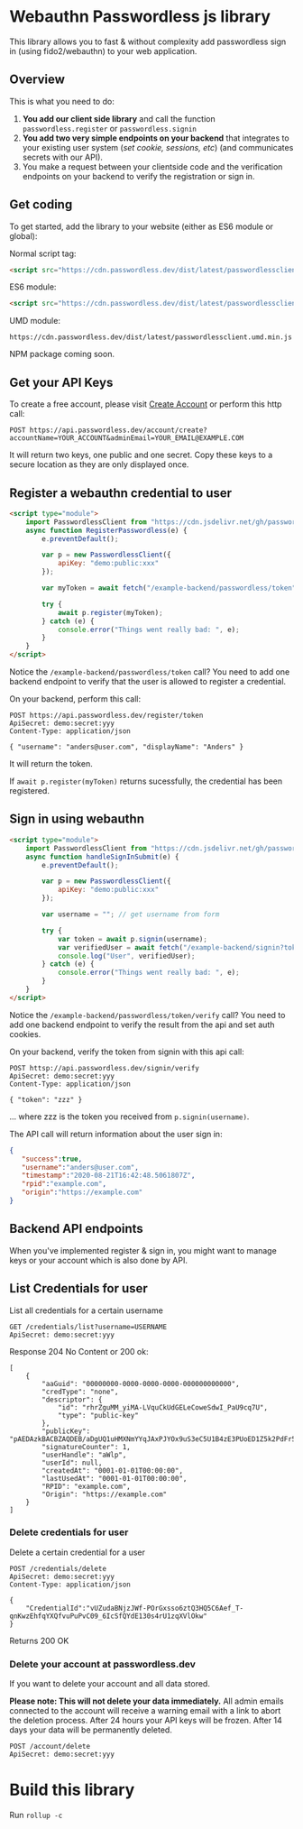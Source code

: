 # Webauthn Passwordless js library

This library allows you to fast & without complexity add passwordless sign in (using fido2/webauthn) to your web application.


## Overview

This is what you need to do:

1. **You add our client side library** and call the function `passwordless.register` or `passwordless.signin`
2. **You add two very simple endpoints on your backend** that integrates to your existing user system (*set cookie, sessions, etc*) (and communicates secrets with our API).
3. You make a request between your clientside code and the verification endpoints on your backend to verify the registration or sign in.
 
## Get coding
To get started, add the library to your website (either as ES6 module or global):

Normal script tag:
```html
<script src="https://cdn.passwordless.dev/dist/latest/passwordlessclient.min.js"></script>
```

ES6 module:
```html
<script src="https://cdn.passwordless.dev/dist/latest/passwordlessclient.min.mjs" type="module"></script>
```

UMD module:
```
https://cdn.passwordless.dev/dist/latest/passwordlessclient.umd.min.js
```

NPM package coming soon.

## Get your API Keys

To create a free account, please visit [Create Account](https://beta.passwordless.dev/create-acount) or perform this http call:

```http
POST https://api.passwordless.dev/account/create?accountName=YOUR_ACCOUNT&adminEmail=YOUR_EMAIL@EXAMPLE.COM
```

It will return two keys, one public and one secret. Copy these keys to a secure location as they are only displayed once.

## Register a webauthn credential to user

```html
<script type="module">
    import PasswordlessClient from "https://cdn.jsdelivr.net/gh/passwordless/passwordless-client-js@1.0.1/passwordlessClient.js";
    async function RegisterPasswordless(e) {
        e.preventDefault();

        var p = new PasswordlessClient({
            apiKey: "demo:public:xxx"
        });

        var myToken = await fetch("/example-backend/passwordless/token").then(r => r.text());

        try {
            await p.register(myToken);
        } catch (e) {
            console.error("Things went really bad: ", e);
        }
    }
</script>
```

Notice the `/example-backend/passwordless/token` call?
You need to add one backend endpoint to verify that the user is allowed to register a credential.

On your backend, perform this call:

```http
POST https://api.passwordless.dev/register/token
ApiSecret: demo:secret:yyy
Content-Type: application/json

{ "username": "anders@user.com", "displayName": "Anders" } 
```
It will return the token.

If `await p.register(myToken)` returns sucessfully, the credential has been registered.

## Sign in using webauthn

```html
<script type="module">
    import PasswordlessClient from "https://cdn.jsdelivr.net/gh/passwordless/passwordless-client-js@1.0.1/passwordlessClient.js";
    async function handleSignInSubmit(e) {
        e.preventDefault();

        var p = new PasswordlessClient({
            apiKey: "demo:public:xxx"
        });

        var username = ""; // get username from form

        try {
            var token = await p.signin(username);
            var verifiedUser = await fetch("/example-backend/signin?token=" + token).then(r => r.json());
            console.log("User", verifiedUser);
        } catch (e) {
            console.error("Things went really bad: ", e);
        }
    }
</script>
```
Notice the `/example-backend/passwordless/token/verify` call?
You need to add one backend endpoint to verify the result from the api and set auth cookies.

On your backend, verify the token from signin with this api call:

```http
POST httsp://api.passwordless.dev/signin/verify
ApiSecret: demo:secret:yyy
Content-Type: application/json

{ "token": "zzz" }
```
... where zzz is the token you received from `p.signin(username)`.

The API call will return information about the user sign in:

```json
{
   "success":true,
   "username":"anders@user.com",
   "timestamp":"2020-08-21T16:42:48.5061807Z",
   "rpid":"example.com",
   "origin":"https://example.com"
}
```

## Backend API endpoints

When you've implemented register & sign in, you might want to manage keys or your account which is also done by API.

## List Credentials for user

List all credentials for a certain username

```http
GET /credentials/list?username=USERNAME
ApiSecret: demo:secret:yyy
```

Response 204 No Content or 200 ok:
```
[
    {
        "aaGuid": "00000000-0000-0000-0000-000000000000",
        "credType": "none",
        "descriptor": {
            "id": "rhrZguMM_yiMA-LVquCkUdGELeCoweSdwI_PaU9cq7U",
            "type": "public-key"
        },
        "publicKey": "pAEDAzkBACBZAQDEB/aDgUQ1uHMXNmYYqJAxPJYOx9uS3eC5U1B4zE3PUoED1Z5k2PdFr5huW/KruuwZCY9FYmJf5xUc/z0WUF6ENZL0rzM3aQ+OeYW13lVR0t7tyzLd4ZDOLu4jSdxgqkbxA333lbR4SCiqNQrw5KkB88mqumodWsF/J+1IyY523UR4iR7J/4jLhNTEcmsO8FFc82konW+7U5LpujqMgQBkM+WreclCrm4L5QtIqMabW9KD31FLKwm5OryAmTBWd+XP1nsIae2X6wqVg9HVOGM0hkcu5WphA4/6VZTZM90JWavNPpZHmnnG62UkiXBR45Ncmx1HEKdptT3GwXwwiY9hIUMBAAE=",
        "signatureCounter": 1,
        "userHandle": "aWlp",
        "userId": null,
        "createdAt": "0001-01-01T00:00:00",
        "lastUsedAt": "0001-01-01T00:00:00",
        "RPID": "example.com",
        "Origin": "https://example.com"
    }
]
```

### Delete credentials for user

Delete a certain credential for a user

```http
POST /credentials/delete
ApiSecret: demo:secret:yyy
Content-Type: application/json

{    
    "CredentialId":"vUZudaBNjzJWf-POrGxsso6ztQ3HQ5C6Aef_T-qnKwzEhfqYXQfvuPuPvC09_6IcSfQYdE130s4rU1zqXVlOkw"
}
```

Returns 200 OK

### Delete your account at passwordless.dev

If you want to delete your account and all data stored.

**Please note: This will not delete your data immediately.**
All admin emails connected to the account will receive a warning email with a link to abort the deletion process.
After 24 hours your API keys will be frozen.
After 14 days your data will be permanently deleted.

```
POST /account/delete
ApiSecret: demo:secret:yyy
```


# Build this library

Run `rollup -c`